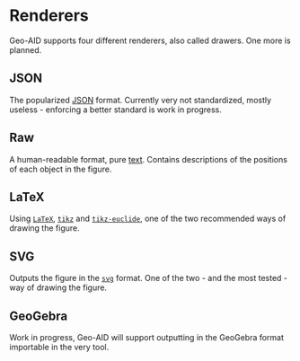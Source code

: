 # Renderers

Geo-AID supports four different renderers, also called drawers. One more is planned.

## JSON

The popularized [JSON](https://www.json.org/json-en.html) format. Currently very not standardized, mostly useless - enforcing a better standard is work in progress.

## Raw

A human-readable format, pure [text](https://en.wikipedia.org/wiki/Plain_text). Contains descriptions of the positions of each object in the figure.

## LaTeX

Using [`LaTeX`](https://www.latex-project.org/), [`tikz`](https://www.overleaf.com/learn/latex/TikZ_package) and [`tikz-euclide`](https://ctan.org/pkg/tkz-euclide), one of the two recommended ways of drawing the figure.

## SVG

Outputs the figure in the [`svg`](https://developer.mozilla.org/en-US/docs/Web/SVG) format. One of the two - and the most tested - way of drawing the figure.

## GeoGebra

Work in progress, Geo-AID will support outputting in the GeoGebra format importable in the very tool.